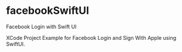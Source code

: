# facebookSwiftUI
Facebook Login with Swift UI

XCode Project Example for Facebook Login and Sign With Apple using SwiftUI.
